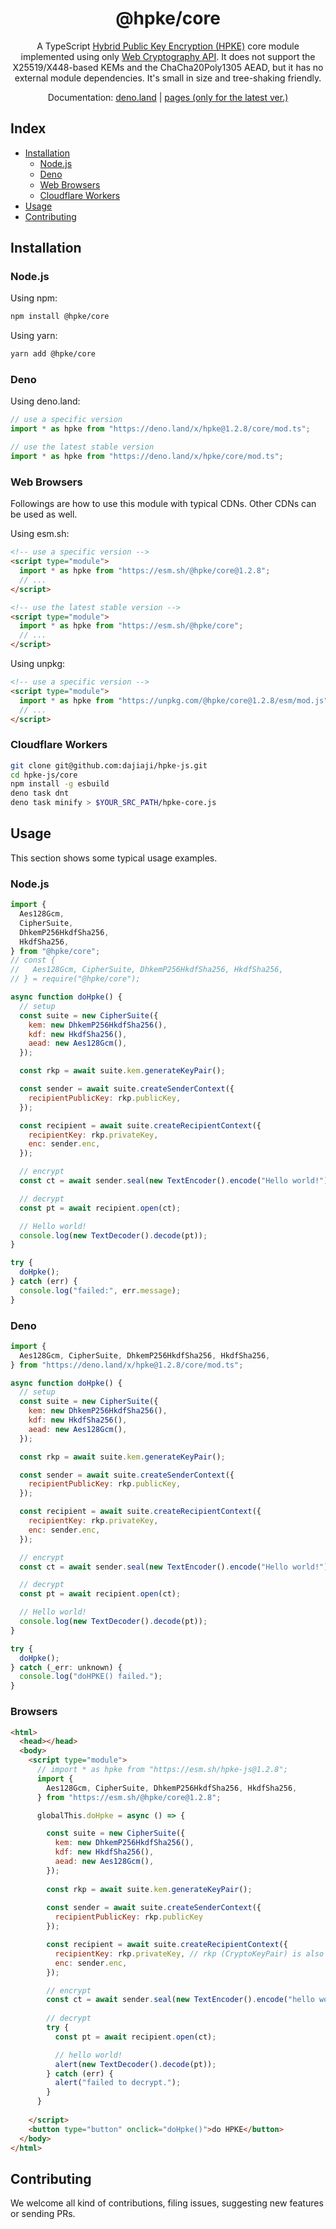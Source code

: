 <h1 align="center">@hpke/core</h1>

<div align="center">
A TypeScript <a href="https://datatracker.ietf.org/doc/html/rfc9180">Hybrid Public Key Encryption (HPKE)</a> core module implemented using only <a href="https://www.w3.org/TR/WebCryptoAPI/">Web Cryptography API</a>. It does not support the X25519/X448-based KEMs and the ChaCha20Poly1305 AEAD, but it has no external module dependencies. It's small in size and tree-shaking friendly.</div>
<p></p>

<div align="center">

Documentation:
[deno.land](https://doc.deno.land/https://deno.land/x/hpke/core/mod.ts) |
[pages (only for the latest ver.)](https://dajiaji.github.io/hpke-js/core/docs/)

</div>

## Index

- [Installation](#installation)
  - [Node.js](#nodejs)
  - [Deno](#deno)
  - [Web Browsers](#web-browsers)
  - [Cloudflare Workers](#cloudflare-workers)
- [Usage](#usage)
- [Contributing](#contributing)

## Installation

### Node.js

Using npm:

```sh
npm install @hpke/core
```

Using yarn:

```sh
yarn add @hpke/core
```

### Deno

Using deno.land:

```js
// use a specific version
import * as hpke from "https://deno.land/x/hpke@1.2.8/core/mod.ts";

// use the latest stable version
import * as hpke from "https://deno.land/x/hpke/core/mod.ts";
```

### Web Browsers

Followings are how to use this module with typical CDNs. Other CDNs can be used
as well.

Using esm.sh:

```html
<!-- use a specific version -->
<script type="module">
  import * as hpke from "https://esm.sh/@hpke/core@1.2.8";
  // ...
</script>

<!-- use the latest stable version -->
<script type="module">
  import * as hpke from "https://esm.sh/@hpke/core";
  // ...
</script>
```

Using unpkg:

```html
<!-- use a specific version -->
<script type="module">
  import * as hpke from "https://unpkg.com/@hpke/core@1.2.8/esm/mod.js";
  // ...
</script>
```

### Cloudflare Workers

```sh
git clone git@github.com:dajiaji/hpke-js.git
cd hpke-js/core
npm install -g esbuild
deno task dnt
deno task minify > $YOUR_SRC_PATH/hpke-core.js
```

## Usage

This section shows some typical usage examples.

### Node.js

```js
import {
  Aes128Gcm,
  CipherSuite,
  DhkemP256HkdfSha256,
  HkdfSha256,
} from "@hpke/core";
// const {
//   Aes128Gcm, CipherSuite, DhkemP256HkdfSha256, HkdfSha256,
// } = require("@hpke/core");

async function doHpke() {
  // setup
  const suite = new CipherSuite({
    kem: new DhkemP256HkdfSha256(),
    kdf: new HkdfSha256(),
    aead: new Aes128Gcm(),
  });

  const rkp = await suite.kem.generateKeyPair();

  const sender = await suite.createSenderContext({
    recipientPublicKey: rkp.publicKey,
  });

  const recipient = await suite.createRecipientContext({
    recipientKey: rkp.privateKey,
    enc: sender.enc,
  });

  // encrypt
  const ct = await sender.seal(new TextEncoder().encode("Hello world!"));

  // decrypt
  const pt = await recipient.open(ct);

  // Hello world!
  console.log(new TextDecoder().decode(pt));
}

try {
  doHpke();
} catch (err) {
  console.log("failed:", err.message);
}
```

### Deno

```js
import {
  Aes128Gcm, CipherSuite, DhkemP256HkdfSha256, HkdfSha256,
} from "https://deno.land/x/hpke@1.2.8/core/mod.ts";

async function doHpke() {
  // setup
  const suite = new CipherSuite({
    kem: new DhkemP256HkdfSha256(),
    kdf: new HkdfSha256(),
    aead: new Aes128Gcm(),
  });

  const rkp = await suite.kem.generateKeyPair();

  const sender = await suite.createSenderContext({
    recipientPublicKey: rkp.publicKey,
  });

  const recipient = await suite.createRecipientContext({
    recipientKey: rkp.privateKey,
    enc: sender.enc,
  });

  // encrypt
  const ct = await sender.seal(new TextEncoder().encode("Hello world!"));

  // decrypt
  const pt = await recipient.open(ct);

  // Hello world!
  console.log(new TextDecoder().decode(pt));
}

try {
  doHpke();
} catch (_err: unknown) {
  console.log("doHPKE() failed.");
}
```

### Browsers

```html
<html>
  <head></head>
  <body>
    <script type="module">
      // import * as hpke from "https://esm.sh/hpke-js@1.2.8";
      import {
        Aes128Gcm, CipherSuite, DhkemP256HkdfSha256, HkdfSha256,
      } from "https://esm.sh/@hpke/core@1.2.8";

      globalThis.doHpke = async () => {

        const suite = new CipherSuite({
          kem: new DhkemP256HkdfSha256(),
          kdf: new HkdfSha256(),
          aead: new Aes128Gcm(),
        });
 
        const rkp = await suite.kem.generateKeyPair();
      
        const sender = await suite.createSenderContext({
          recipientPublicKey: rkp.publicKey
        });

        const recipient = await suite.createRecipientContext({
          recipientKey: rkp.privateKey, // rkp (CryptoKeyPair) is also acceptable.
          enc: sender.enc,
        });

        // encrypt
        const ct = await sender.seal(new TextEncoder().encode("hello world!"));
      
        // decrypt
        try {
          const pt = await recipient.open(ct);

          // hello world!
          alert(new TextDecoder().decode(pt));
        } catch (err) {
          alert("failed to decrypt.");
        }
      }
      
    </script>
    <button type="button" onclick="doHpke()">do HPKE</button>
  </body>
</html>
```

## Contributing

We welcome all kind of contributions, filing issues, suggesting new features or
sending PRs.
